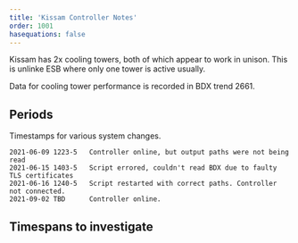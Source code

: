 ```yaml
---
title: 'Kissam Controller Notes'
order: 1001
hasequations: false
---
```


Kissam has 2x cooling towers, both of which appear to work in unison. This is unlinke ESB where
only one tower is active usually.

Data for cooling tower performance is recorded in BDX trend 2661.

## Periods

Timestamps for various system changes.

    2021-06-09 1223-5   Controller online, but output paths were not being read
    2021-06-15 1403-5   Script errored, couldn't read BDX due to faulty TLS certificates
    2021-06-16 1240-5   Script restarted with correct paths. Controller not connected.
    2021-09-02 TBD      Controller online.

## Timespans to investigate

